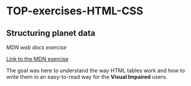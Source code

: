 # TOP-exercises-HTML-CSS

## Structuring planet data
*MDN web docs exercise*

[Link to the MDN exercise](https://developer.mozilla.org/en-US/docs/Learn/HTML/Tables/Structuring_planet_data)


The goal was here to understand the way HTML tables work and how to write them in an easy-to-read way for the **Visual Impaired** users.